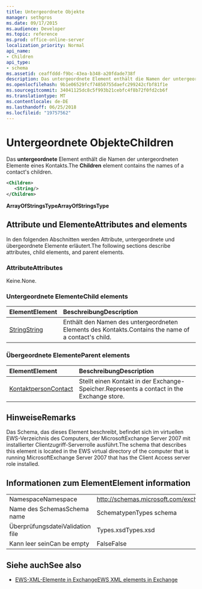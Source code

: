```yaml
---
title: Untergeordnete Objekte
manager: sethgros
ms.date: 09/17/2015
ms.audience: Developer
ms.topic: reference
ms.prod: office-online-server
localization_priority: Normal
api_name:
- Children
api_type:
- schema
ms.assetid: ceaffddd-f9bc-43ea-b348-a20fdade738f
description: Das untergeordnete Element enthält die Namen der untergeordneten Elemente eines Kontakts.
ms.openlocfilehash: 9b1e06529fcf74850755daefc299242cfbf81f1e
ms.sourcegitcommit: 34041125dc8c5f993b21cebfc4f8b72f0fd2cb6f
ms.translationtype: MT
ms.contentlocale: de-DE
ms.lasthandoff: 06/25/2018
ms.locfileid: "19757562"
---
```

# <a name="children"></a><span data-ttu-id="683e7-103">Untergeordnete Objekte</span><span class="sxs-lookup"><span data-stu-id="683e7-103">Children</span></span>

<span data-ttu-id="683e7-104">Das **untergeordnete** Element enthält die Namen der untergeordneten Elemente eines Kontakts.</span><span class="sxs-lookup"><span data-stu-id="683e7-104">The **Children** element contains the names of a contact's children.</span></span> 
  
```xml
<Children>
   <String/>
</Children>
```

 <span data-ttu-id="683e7-105">**ArrayOfStringsType**</span><span class="sxs-lookup"><span data-stu-id="683e7-105">**ArrayOfStringsType**</span></span>
## <a name="attributes-and-elements"></a><span data-ttu-id="683e7-106">Attribute und Elemente</span><span class="sxs-lookup"><span data-stu-id="683e7-106">Attributes and elements</span></span>

<span data-ttu-id="683e7-107">In den folgenden Abschnitten werden Attribute, untergeordnete und übergeordnete Elemente erläutert.</span><span class="sxs-lookup"><span data-stu-id="683e7-107">The following sections describe attributes, child elements, and parent elements.</span></span>
  
### <a name="attributes"></a><span data-ttu-id="683e7-108">Attribute</span><span class="sxs-lookup"><span data-stu-id="683e7-108">Attributes</span></span>

<span data-ttu-id="683e7-109">Keine.</span><span class="sxs-lookup"><span data-stu-id="683e7-109">None.</span></span>
  
### <a name="child-elements"></a><span data-ttu-id="683e7-110">Untergeordnete Elemente</span><span class="sxs-lookup"><span data-stu-id="683e7-110">Child elements</span></span>

|<span data-ttu-id="683e7-111">**Element**</span><span class="sxs-lookup"><span data-stu-id="683e7-111">**Element**</span></span>|<span data-ttu-id="683e7-112">**Beschreibung**</span><span class="sxs-lookup"><span data-stu-id="683e7-112">**Description**</span></span>|
|:-----|:-----|
|[<span data-ttu-id="683e7-113">String</span><span class="sxs-lookup"><span data-stu-id="683e7-113">String</span></span>](string.md) <br/> |<span data-ttu-id="683e7-114">Enthält den Namen des untergeordneten Elements des Kontakts.</span><span class="sxs-lookup"><span data-stu-id="683e7-114">Contains the name of a contact's child.</span></span>  <br/> |
   
### <a name="parent-elements"></a><span data-ttu-id="683e7-115">Übergeordnete Elemente</span><span class="sxs-lookup"><span data-stu-id="683e7-115">Parent elements</span></span>

|<span data-ttu-id="683e7-116">**Element**</span><span class="sxs-lookup"><span data-stu-id="683e7-116">**Element**</span></span>|<span data-ttu-id="683e7-117">**Beschreibung**</span><span class="sxs-lookup"><span data-stu-id="683e7-117">**Description**</span></span>|
|:-----|:-----|
|[<span data-ttu-id="683e7-118">Kontaktperson</span><span class="sxs-lookup"><span data-stu-id="683e7-118">Contact</span></span>](contact.md) <br/> |<span data-ttu-id="683e7-119">Stellt einen Kontakt in der Exchange-Speicher.</span><span class="sxs-lookup"><span data-stu-id="683e7-119">Represents a contact in the Exchange store.</span></span>  <br/> |
   
## <a name="remarks"></a><span data-ttu-id="683e7-120">Hinweise</span><span class="sxs-lookup"><span data-stu-id="683e7-120">Remarks</span></span>

<span data-ttu-id="683e7-121">Das Schema, das dieses Element beschreibt, befindet sich im virtuellen EWS-Verzeichnis des Computers, der MicrosoftExchange Server 2007 mit installierter Clientzugriff-Serverrolle ausführt.</span><span class="sxs-lookup"><span data-stu-id="683e7-121">The schema that describes this element is located in the EWS virtual directory of the computer that is running MicrosoftExchange Server 2007 that has the Client Access server role installed.</span></span>
  
## <a name="element-information"></a><span data-ttu-id="683e7-122">Informationen zum Element</span><span class="sxs-lookup"><span data-stu-id="683e7-122">Element information</span></span>

|||
|:-----|:-----|
|<span data-ttu-id="683e7-123">Namespace</span><span class="sxs-lookup"><span data-stu-id="683e7-123">Namespace</span></span>  <br/> |http://schemas.microsoft.com/exchange/services/2006/types  <br/> |
|<span data-ttu-id="683e7-124">Name des Schemas</span><span class="sxs-lookup"><span data-stu-id="683e7-124">Schema name</span></span>  <br/> |<span data-ttu-id="683e7-125">Schematypen</span><span class="sxs-lookup"><span data-stu-id="683e7-125">Types schema</span></span>  <br/> |
|<span data-ttu-id="683e7-126">Überprüfungsdatei</span><span class="sxs-lookup"><span data-stu-id="683e7-126">Validation file</span></span>  <br/> |<span data-ttu-id="683e7-127">Types.xsd</span><span class="sxs-lookup"><span data-stu-id="683e7-127">Types.xsd</span></span>  <br/> |
|<span data-ttu-id="683e7-128">Kann leer sein</span><span class="sxs-lookup"><span data-stu-id="683e7-128">Can be empty</span></span>  <br/> |<span data-ttu-id="683e7-129">False</span><span class="sxs-lookup"><span data-stu-id="683e7-129">False</span></span>  <br/> |
   
## <a name="see-also"></a><span data-ttu-id="683e7-130">Siehe auch</span><span class="sxs-lookup"><span data-stu-id="683e7-130">See also</span></span>



- [<span data-ttu-id="683e7-131">EWS-XML-Elemente in Exchange</span><span class="sxs-lookup"><span data-stu-id="683e7-131">EWS XML elements in Exchange</span></span>](ews-xml-elements-in-exchange.md)

